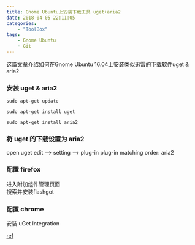 ```yaml
---
title: Gnome Ubuntu上安装下载工具 uget+aria2
date: 2018-04-05 22:11:05
categories: 
    - "ToolBox"
tags: 
    - Gnome Ubuntu
    - Git
---
```

这篇文章介绍如何在Gnome Ubuntu 16.04上安装类似迅雷的下载软件uget & aria2
<!--more-->
### 安装 uget & aria2
```
sudo apt-get update

sudo apt-get install uget

sudo apt-get install aria2

```
### 将 uget 的下载设置为 aria2 

open uget 
edit --> setting --> plug-in 
plug-in matching order: aria2

### 配置 firefox

进入附加组件管理页面  
搜索并安装flashgot  

### 配置 chrome

安装 uGet Integration



[ref](https://blog.csdn.net/xiaohouye/article/details/54603198)